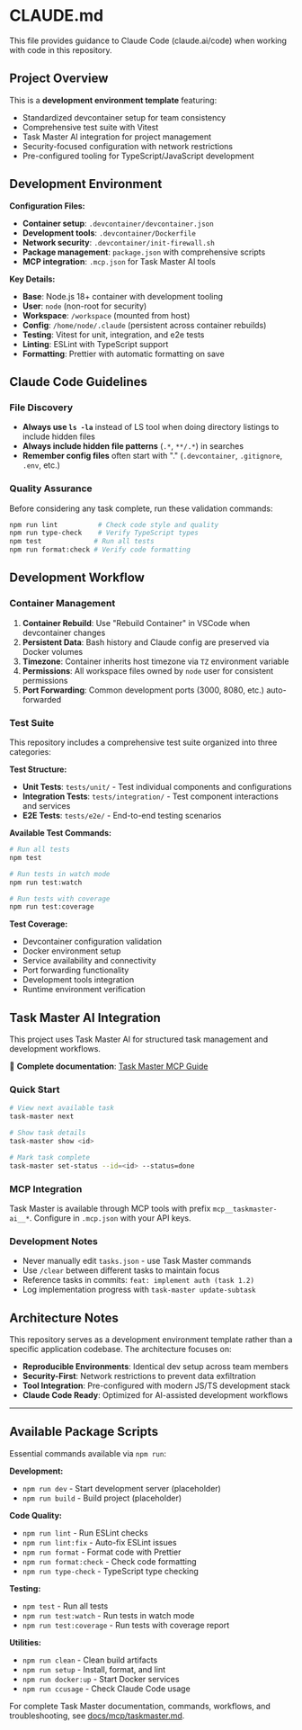 # CLAUDE.md

This file provides guidance to Claude Code (claude.ai/code) when working with code in this repository.

## Project Overview

This is a **development environment template** featuring:
- Standardized devcontainer setup for team consistency
- Comprehensive test suite with Vitest
- Task Master AI integration for project management
- Security-focused configuration with network restrictions
- Pre-configured tooling for TypeScript/JavaScript development

## Development Environment

**Configuration Files:**

- **Container setup**: `.devcontainer/devcontainer.json`
- **Development tools**: `.devcontainer/Dockerfile`
- **Network security**: `.devcontainer/init-firewall.sh`
- **Package management**: `package.json` with comprehensive scripts
- **MCP integration**: `.mcp.json` for Task Master AI tools

**Key Details:**

- **Base**: Node.js 18+ container with development tooling
- **User**: `node` (non-root for security)
- **Workspace**: `/workspace` (mounted from host)
- **Config**: `/home/node/.claude` (persistent across container rebuilds)
- **Testing**: Vitest for unit, integration, and e2e tests
- **Linting**: ESLint with TypeScript support
- **Formatting**: Prettier with automatic formatting on save

## Claude Code Guidelines

### File Discovery

- **Always use `ls -la`** instead of LS tool when doing directory listings to include hidden files
- **Always include hidden file patterns** (`.*`, `**/.*`) in searches
- **Remember config files** often start with "." (`.devcontainer`, `.gitignore`, `.env`, etc.)

### Quality Assurance

Before considering any task complete, run these validation commands:
```bash
npm run lint          # Check code style and quality
npm run type-check    # Verify TypeScript types
npm test             # Run all tests
npm run format:check # Verify code formatting
```

## Development Workflow

### Container Management

1. **Container Rebuild**: Use "Rebuild Container" in VSCode when devcontainer changes
2. **Persistent Data**: Bash history and Claude config are preserved via Docker volumes
3. **Timezone**: Container inherits host timezone via `TZ` environment variable
4. **Permissions**: All workspace files owned by `node` user for consistent permissions
5. **Port Forwarding**: Common development ports (3000, 8080, etc.) auto-forwarded

### Test Suite

This repository includes a comprehensive test suite organized into three categories:

**Test Structure:**
- **Unit Tests**: `tests/unit/` - Test individual components and configurations
- **Integration Tests**: `tests/integration/` - Test component interactions and services
- **E2E Tests**: `tests/e2e/` - End-to-end testing scenarios

**Available Test Commands:**
```bash
# Run all tests
npm test

# Run tests in watch mode
npm run test:watch

# Run tests with coverage
npm run test:coverage
```

**Test Coverage:**
- Devcontainer configuration validation
- Docker environment setup
- Service availability and connectivity
- Port forwarding functionality
- Development tools integration
- Runtime environment verification

## Task Master AI Integration

This project uses Task Master AI for structured task management and development workflows.

📖 **Complete documentation**: [Task Master MCP Guide](docs/mcp/taskmaster.md)

### Quick Start

```bash
# View next available task
task-master next

# Show task details
task-master show <id>

# Mark task complete
task-master set-status --id=<id> --status=done
```

### MCP Integration

Task Master is available through MCP tools with prefix `mcp__taskmaster-ai__*`. Configure in `.mcp.json` with your API keys.

### Development Notes

- Never manually edit `tasks.json` - use Task Master commands
- Use `/clear` between different tasks to maintain focus
- Reference tasks in commits: `feat: implement auth (task 1.2)`
- Log implementation progress with `task-master update-subtask`

## Architecture Notes

This repository serves as a development environment template rather than a specific application codebase. The architecture focuses on:

- **Reproducible Environments**: Identical dev setup across team members
- **Security-First**: Network restrictions to prevent data exfiltration
- **Tool Integration**: Pre-configured with modern JS/TS development stack
- **Claude Code Ready**: Optimized for AI-assisted development workflows

---

## Available Package Scripts

Essential commands available via `npm run`:

**Development:**
- `npm run dev` - Start development server (placeholder)
- `npm run build` - Build project (placeholder)

**Code Quality:**
- `npm run lint` - Run ESLint checks
- `npm run lint:fix` - Auto-fix ESLint issues
- `npm run format` - Format code with Prettier
- `npm run format:check` - Check code formatting
- `npm run type-check` - TypeScript type checking

**Testing:**
- `npm test` - Run all tests
- `npm run test:watch` - Run tests in watch mode
- `npm run test:coverage` - Run tests with coverage report

**Utilities:**
- `npm run clean` - Clean build artifacts
- `npm run setup` - Install, format, and lint
- `npm run docker:up` - Start Docker services
- `npm run ccusage` - Check Claude Code usage

For complete Task Master documentation, commands, workflows, and troubleshooting, see [docs/mcp/taskmaster.md](docs/mcp/taskmaster.md).
